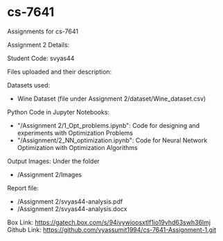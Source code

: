# cs-7641
Assignments for cs-7641

Assignment 2 Details:

Student Code: svyas44

Files uploaded and their description:

Datasets used:
- Wine Dataset (file under Assignment 2/dataset/Wine_dataset.csv)

Python Code in Jupyter Notebooks: 
- "/Assignment 2/1_Opt_problems.ipynb": Code for designing and experiments with Optimization Problems
- "/Assignment/2_NN_optimization.ipynb": Code for Neural Network Optimization with Optimization Algorithms

Output Images: 
Under the folder 
- /Assignment 2/Images

Report file: 
- /Assignment 2/svyas44-analysis.pdf 
- /Assignment 2/svyas44-analysis.docx

Box Link: https://gatech.box.com/s/94ivywioosxtlf1io19vhd63swh36lmj
Github Link: https://github.com/vyassumit1994/cs-7641-Assignment-1.git
